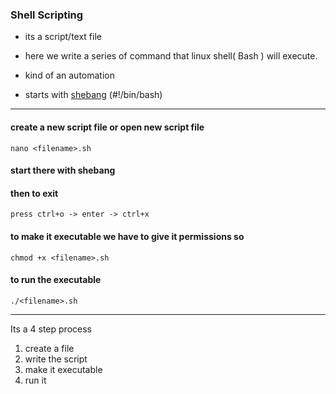 ### Shell Scripting

-  its a script/text file 
- here we write a series of command that linux shell( Bash ) will execute.
- kind of an automation

- starts with [shebang](https://www.google.com/search?q=shebang&oq=shebang&gs_lcrp=EgZjaHJvbWUyDAgAEEUYORixAxiABDIKCAEQABixAxiABDITCAIQLhivARjHARiABBiYBRiZBTIKCAMQABixAxiABDIHCAQQABiABDIKCAUQABixAxiABDIPCAYQABgKGLEDGIAEGIoFMgcIBxAAGIAEMgcICBAAGIAEMgcICRAAGIAE0gEIMjQzM2owajeoAgCwAgA&sourceid=chrome&ie=UTF-8) (#!/bin/bash)

---
#### create a new script file or open new script file
```
nano <filename>.sh
```
#### start there with shebang 
#### then to exit
```
press ctrl+o -> enter -> ctrl+x
```
#### to make it executable we have to give it permissions so

```
chmod +x <filename>.sh
```
#### to run the executable
```
./<filename>.sh
```
----
Its a 4 step process
1. create a file
2. write the script
3. make it executable
4. run it